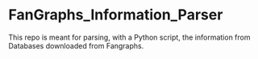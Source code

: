 # FanGraphs_Information_Parser
This repo is meant for parsing, with a Python script, the information from Databases downloaded from Fangraphs.
